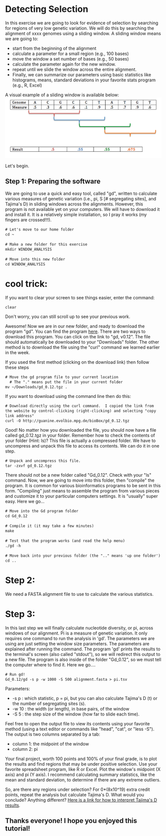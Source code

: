 # Detecting Selection
In this exercise we are going to look for evidence of selection by searching for regions of very low genetic variation.  We will do this by searching the alignment of xxxx genomes using a sliding window.
A sliding window means we are going to:
- start from the beginning of the alignment
- calculate a parameter for a small region (e.g., 100 bases)
- move the window a set number of bases (e.g., 50 bases)
- calculate the parameter again for the new window.
- repeat until we slide the window across the entire alignment.
- Finally, we can summarize our parameters using basic statistics like histograms, means, standard deviations in your favorite stats program (e.g., R, Excel)

A visual example of a sliding window is available below:
![window plot](./windows.png)


Let's begin.

## Step 1: Preparing the software
We are going to use a quick and easy tool, called "gd", written to calculate various measures of genetic variation (i.e., pi, S [# segregating sites], and Tajima's D) in sliding windows across the alignments.  However, this program is not available yet on your computers.  We will have to download it and install it. It is a relatively simple installation, so I pray it works (my fingers are crossed!!!).
```
# Let's move to our home folder
cd ~

# Make a new folder for this exercise
mkdir WINDOW_ANALYSIS

# Move into this new folder
cd WINDOW_ANALYSIS
```

# cool trick:
If you want to clear your screen to see things easier, enter the command:
```
clear
```
Don't worry, you can still scroll up to see your previous work.

Awesome!  Now we are in our new folder, and ready to download the program "gd".  You can find the program [here](http://guanine.evolbio.mpg.de/bioBox/).  There are two ways to download this program.  You can click on the link to "gd, v0.12".  The file should automatically be downloaded to your "Downloads" folder.  The other method is to download the file using the "curl" command we learned earlier in the week.

If you used the first method (clicking on the download link) then follow these steps
```
# Move the gd program file to your current location
  # The "." means put the file in your current folder
mv ~/Downloads/gd_0.12.tgz .
```

If you want to download using the command line then do this:
```
# Download directly using the curl command.  I copied the link from the website by control-clicking (right-clicking) and selecting "copy link address"
curl -O http://guanine.evolbio.mpg.de/bioBox/gd_0.12.tgz
```

Good! No matter how you downloaded the file, you should now have a file called gd_0.12.tgz in your folder.  Remember how to check the contents of your folder (Hint: ls)?
This file is actually a compressed folder.  We have to uncompress and unpack this file to access its contents.  We can do it in one step.
```
# Unpack and uncompress this file.
tar -zxvf gd_0.12.tgz
```

There should not be a new folder called "Gd_0.12".  Check with your "ls" command.
Now, we are going to move into this folder, then "compile" the program.  It is common for various bioinformatics programs to be sent in this form.  "Compiling" just means to assemble the program from various pieces and customize it to your particular computers settings.  It is "usually" super easy.
Here we go...
```
# Move into the Gd program folder
cd Gd_0.12

# Compile it (it may take a few minutes)
make

# Test that the program works (and read the help menu)
./gd -h

# Move back into your previous folder (the ".." means 'up one folder')
cd ..
```

# Step 2:
We need a FASTA alignment file to use to calculate the various statistics.

# Step 3:
In this last step we will finally calculate nucleotide diversity, or pi, across windows of our alignment.  Pi is a measure of genetic variation. It only requires one command to run the analysis in 'gd'.  The parameters we are using are just setting the window size parameters.  The parameters are explained after running the command.  The program 'gd' prints the results to the terminal's screen (also called "stdout"), so we will redirect this output to a new file.  The program is also inside of the folder "Gd_0.12", so we must tell the computer where to find it. 
Here we go....
```
# Run gd!
Gd_0.12/gd -s p -w 1000 -S 500 alignment.fasta > pi.tsv
```
Parameters:
- -s p : which statistic, p = pi, but you can also calculate Tajima's D (t) or the number of segregating sites (s).
- -w 10 : the width (or length), in base pairs, of the window
- -S 5 : the step size of the window (how far to slide each time).

Feel free to open the output file to view its contents using your favorite method (using a text editor or commands like "head", "cat", or "less -S"). The output is two columns separated by a tab:
- column 1: the midpoint of the window
- column 2: pi

Your final project, worth 100 points and 100% of your final grade, is to plot the results and find regions that may be under positive selection.  Use your favorite spreadsheet program, like R or Excel.  Plot the window's midpoint (X axis) and pi (Y axis).  I recommend calculating summary statistics, like the mean and standard deviation, to determine if there are any extreme outliers.

So, are there any regions under selection?
For 0\*(8x10^19) extra credit points, repeat the analysis but calculate Tajima's D.  What would you conclude?  Anything different?  [Here is a link for how to interpret Tajima's D results](https://en.wikipedia.org/wiki/Tajima%27s_D).

## Thanks everyone!  I hope you enjoyed this tutorial!



